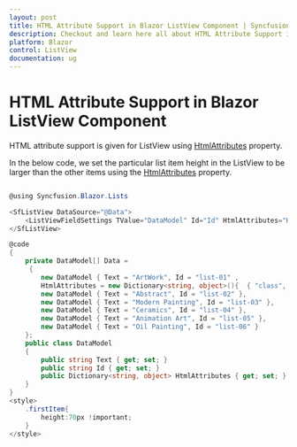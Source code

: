```yaml
---
layout: post
title: HTML Attribute Support in Blazor ListView Component | Syncfusion
description: Checkout and learn here all about HTML Attribute Support in Syncfusion Blazor ListView component and more.
platform: Blazor
control: ListView
documentation: ug
---
```


# HTML Attribute Support in Blazor ListView Component

HTML attribute support is given for ListView using [HtmlAttributes](https://help.syncfusion.com/cr/blazor/Syncfusion.Blazor.Lists.SfListView-1.html#Syncfusion_Blazor_Lists_SfListView_1_HtmlAttributes) property. 

In the below code, we set the particular list item height in the ListView to be larger than the other items using the [HtmlAttributes](https://help.syncfusion.com/cr/blazor/Syncfusion.Blazor.Lists.SfListView-1.html#Syncfusion_Blazor_Lists_SfListView_1_HtmlAttributes) property.

```csharp

@using Syncfusion.Blazor.Lists

<SfListView DataSource="@Data">
    <ListViewFieldSettings TValue="DataModel" Id="Id" HtmlAttributes="HtmlAttributes" Text="Text"></ListViewFieldSettings>
</SfListView>

@code
{
    private DataModel[] Data =
     {
        new DataModel { Text = "ArtWork", Id = "list-01" ,
        HtmlAttributes = new Dictionary<string, object>(){  { "class", "firstItem" } } },
        new DataModel { Text = "Abstract", Id = "list-02" },
        new DataModel { Text = "Modern Painting", Id = "list-03" },
        new DataModel { Text = "Ceramics", Id = "list-04" },
        new DataModel { Text = "Animation Art", Id = "list-05" },
        new DataModel { Text = "Oil Painting", Id = "list-06" }
    };
    public class DataModel
    {
        public string Text { get; set; }
        public string Id { get; set; }
        public Dictionary<string, object> HtmlAttributes { get; set; }
    }
}
<style>
    .firstItem{
        height:70px !important;
    }
</style>

```